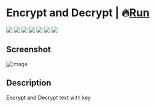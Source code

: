# Encrypt and Decrypt | 🔥[Run](https://zalexanninev15.github.io/Encrypt-and-Decrypt)

[![](https://img.shields.io/badge/platforms-All_with_Internet-27282D.svg)](https://github.com/Zalexanninev15/Encrypt-and-Decrypt)
[![](https://img.shields.io/badge/written_on-Java_Script-E34F26.svg?logo=javascript)](https://github.com/Zalexanninev15/Encrypt-and-Decrypt)
[![](https://img.shields.io/badge/written_on-HTML-E34F26.svg?logo=html5)](https://github.com/Zalexanninev15/Encrypt-and-Decrypt)
[![](https://img.shields.io/badge/release-v1.0-blue.svg)](https://github.com/Zalexanninev15/Encrypt-and-Decrypt)
[![](https://img.shields.io/github/last-commit/Zalexanninev15/Encrypt-and-Decrypt)](https://github.com/Zalexanninev15/Encrypt-and-Decrypt/commits/main)
[![](https://img.shields.io/badge/license-MIT-blue.svg)](LICENSE)
[![](https://img.shields.io/badge/donate-Buy_Me_a_Coffee-F94400.svg)](https://zalexanninev15.jimdofree.com/buy-me-a-coffee)

## Screenshot

![image](https://user-images.githubusercontent.com/51060911/154688172-c12dc2c2-2468-44ca-88e1-3cb2a9552afe.png)

## Description
Encrypt and Decrypt text with key
